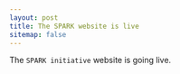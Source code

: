 ```yaml
---
layout: post
title: The SPARK website is live
sitemap: false
---
```


The `SPARK initiative` website is going live.